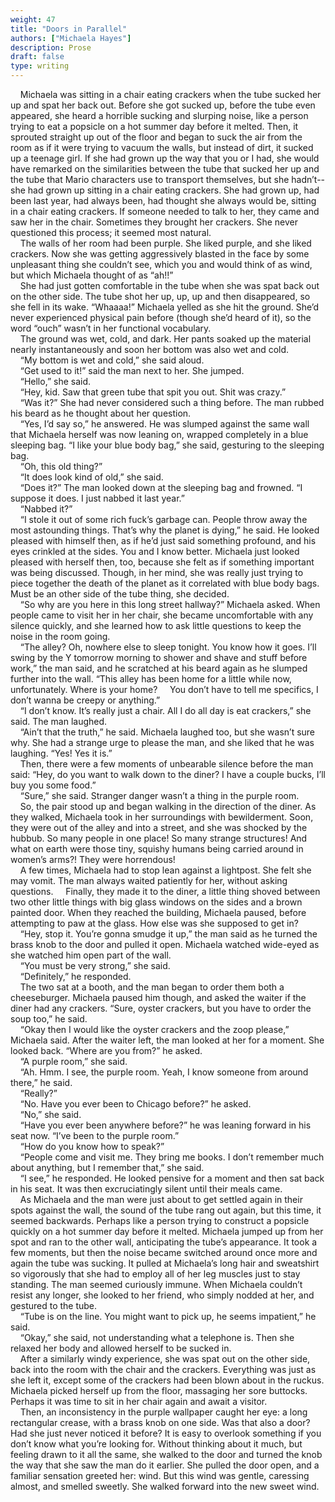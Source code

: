 ```yaml
---
weight: 47
title: "Doors in Parallel"
authors: ["Michaela Hayes"]
description: Prose
draft: false
type: writing
---
```


&nbsp;&nbsp;&nbsp;&nbsp;Michaela was sitting in a chair eating crackers when the tube sucked her up and spat her back out. Before she got sucked up, before the tube even appeared, she heard a horrible sucking and slurping noise, like a person trying to eat a popsicle on a hot summer day before it melted. Then, it sprouted straight up out of the floor and began to suck the air from the room as if it were trying to vacuum the walls, but instead of dirt, it sucked up a teenage girl. If she had grown up the way that you or I had, she would have remarked on the similarities between the tube that sucked her up and the tube that Mario characters use to transport themselves, but she hadn’t-- she had grown up sitting in a chair eating crackers. She had grown up, had been last year, had always been, had thought she always would be, sitting in a chair eating crackers. If someone needed to talk to her, they came and saw her in the chair. Sometimes they brought her crackers. She never questioned this process; it seemed most natural.  
&nbsp;&nbsp;&nbsp;&nbsp;The walls of her room had been purple. She liked purple, and she liked crackers. Now she was getting aggressively blasted in the face by some unpleasant thing she couldn’t see, which you and would think of as wind, but which Michaela thought of as “ah!!”  
&nbsp;&nbsp;&nbsp;&nbsp;She had just gotten comfortable in the tube when she was spat back out on the other side. The tube shot her up, up, up and then disappeared, so she fell in its wake. “Whaaaa!” Michaela yelled as she hit the ground. She’d never experienced physical pain before (though she’d heard of it), so the word “ouch” wasn’t in her functional vocabulary.  
&nbsp;&nbsp;&nbsp;&nbsp;The ground was wet, cold, and dark. Her pants soaked up the material nearly instantaneously and soon her bottom was also wet and cold.  
&nbsp;&nbsp;&nbsp;&nbsp;“My bottom is wet and cold,” she said aloud.  
&nbsp;&nbsp;&nbsp;&nbsp;“Get used to it!” said the man next to her. She jumped.  
&nbsp;&nbsp;&nbsp;&nbsp;“Hello,” she said.  
&nbsp;&nbsp;&nbsp;&nbsp;“Hey, kid. Saw that green tube that spit you out. Shit was crazy.”  
&nbsp;&nbsp;&nbsp;&nbsp;“Was it?” She had never considered such a thing before. The man rubbed his beard as he thought about her question.  
&nbsp;&nbsp;&nbsp;&nbsp;“Yes, I’d say so,” he answered. He was slumped against the same wall that Michaela herself was now leaning on, wrapped completely in a blue sleeping bag. “I like your blue body bag,” she said, gesturing to the sleeping bag.  
&nbsp;&nbsp;&nbsp;&nbsp;“Oh, this old thing?”  
&nbsp;&nbsp;&nbsp;&nbsp;“It does look kind of old,” she said.  
&nbsp;&nbsp;&nbsp;&nbsp;“Does it?” The man looked down at the sleeping bag and frowned. “I suppose it does. I just nabbed it last year.”  
&nbsp;&nbsp;&nbsp;&nbsp;“Nabbed it?”  
&nbsp;&nbsp;&nbsp;&nbsp;“I stole it out of some rich fuck’s garbage can. People throw away the most astounding things. That’s why the planet is dying,” he said. He looked pleased with himself then, as if he’d just said something profound, and his eyes crinkled at the sides. You and I know better. Michaela just looked pleased with herself then, too, because she felt as if something important was being discussed. Though, in her mind, she was really just trying to piece together the death of the planet as it correlated with blue body bags. Must be an other side of the tube thing, she decided.  
&nbsp;&nbsp;&nbsp;&nbsp;“So why are you here in this long street hallway?” Michaela asked. When people came to visit her in her chair, she became uncomfortable with any silence quickly, and she learned how to ask little questions to keep the noise in the room going.  
&nbsp;&nbsp;&nbsp;&nbsp;“The alley? Oh, nowhere else to sleep tonight. You know how it goes. I’ll swing by the Y tomorrow morning to shower and shave and stuff before work,” the man said, and he scratched at his beard again as he slumped further into the wall. “This alley has been home for a little while now, unfortunately. Where is your home?  &nbsp;&nbsp;&nbsp;&nbsp;You don’t have to tell me specifics, I don’t wanna be creepy or anything.”  
&nbsp;&nbsp;&nbsp;&nbsp;“I don’t know. It’s really just a chair. All I do all day is eat crackers,” she said. The man laughed.  
&nbsp;&nbsp;&nbsp;&nbsp;“Ain’t that the truth,” he said. Michaela laughed too, but she wasn’t sure why. She had a strange urge to please the man, and she liked that he was laughing. “Yes! Yes it is.”  
&nbsp;&nbsp;&nbsp;&nbsp;Then, there were a few moments of unbearable silence before the man said: “Hey, do you want to walk down to the diner? I have a couple bucks, I’ll buy you some food.”  
&nbsp;&nbsp;&nbsp;&nbsp;“Sure,” she said. Stranger danger wasn’t a thing in the purple room.  
&nbsp;&nbsp;&nbsp;&nbsp;So, the pair stood up and began walking in the direction of the diner. As they walked, Michaela took in her surroundings with bewilderment. Soon, they were out of the alley and into a street, and she was shocked by the hubbub. So many people in one place! So many strange structures! And what on earth were those tiny, squishy humans being carried around in women’s arms?! They were horrendous!  
&nbsp;&nbsp;&nbsp;&nbsp;A few times, Michaela had to stop lean against a lightpost. She felt she may vomit. The man always waited patiently for her, without asking questions. 
&nbsp;&nbsp;&nbsp;&nbsp;Finally, they made it to the diner, a little thing shoved between two other little things with big glass windows on the sides and a brown painted door. When they reached the building, Michaela paused, before attempting to paw at the glass. How else was she supposed to get in?  
&nbsp;&nbsp;&nbsp;&nbsp;“Hey, stop it. You’re gonna smudge it up,” the man said as he turned the brass knob to the door and pulled it open. Michaela watched wide-eyed as she watched him open part of the wall.  
&nbsp;&nbsp;&nbsp;&nbsp;“You must be very strong,” she said.  
&nbsp;&nbsp;&nbsp;&nbsp;“Definitely,” he responded.  
&nbsp;&nbsp;&nbsp;&nbsp;The two sat at a booth, and the man began to order them both a cheeseburger. Michaela paused him though, and asked the waiter if the diner had any crackers. “Sure, oyster crackers, but you have to order the soup too,” he said.  
&nbsp;&nbsp;&nbsp;&nbsp;“Okay then I would like the oyster crackers and the zoop please,” Michaela said. After the waiter left, the man looked at her for a moment. She looked back. “Where are you from?” he asked.  
&nbsp;&nbsp;&nbsp;&nbsp;“A purple room,” she said.  
&nbsp;&nbsp;&nbsp;&nbsp;“Ah. Hmm. I see, the purple room. Yeah, I know someone from around there,” he said.  
&nbsp;&nbsp;&nbsp;&nbsp;“Really?”  
&nbsp;&nbsp;&nbsp;&nbsp;“No. Have you ever been to Chicago before?” he asked.  
&nbsp;&nbsp;&nbsp;&nbsp;“No,” she said.  
&nbsp;&nbsp;&nbsp;&nbsp;“Have you ever been anywhere before?” he was leaning forward in his seat now. “I’ve been to the purple room.”  
&nbsp;&nbsp;&nbsp;&nbsp;“How do you know how to speak?”  
&nbsp;&nbsp;&nbsp;&nbsp;“People come and visit me. They bring me books. I don’t remember much about anything, but I remember that,” she said.  
&nbsp;&nbsp;&nbsp;&nbsp;“I see,” he responded. He looked pensive for a moment and then sat back in his seat. It was then excruciatingly silent until their meals came.  
&nbsp;&nbsp;&nbsp;&nbsp;As Michaela and the man were just about to get settled again in their spots against the wall, the sound of the tube rang out again, but this time, it seemed backwards. Perhaps like a person trying to construct a popsicle quickly on a hot summer day before it melted. Michaela jumped up from her spot and ran to the other wall, anticipating the tube’s appearance. It took a few moments, but then the noise became switched around once more and again the tube was sucking. It pulled at Michaela’s long hair and sweatshirt so vigorously that she had to employ all of her leg muscles just to stay standing. The man seemed curiously immune. When Michaela couldn’t resist any longer, she looked to her friend, who simply nodded at her, and gestured to the tube.  
&nbsp;&nbsp;&nbsp;&nbsp;“Tube is on the line. You might want to pick up, he seems impatient,” he said.  
&nbsp;&nbsp;&nbsp;&nbsp;“Okay,” she said, not understanding what a telephone is. Then she relaxed her body and allowed herself to be sucked in.  
&nbsp;&nbsp;&nbsp;&nbsp;After a similarly windy experience, she was spat out on the other side, back into the room with the chair and the crackers. Everything was just as she left it, except some of the crackers had been blown about in the ruckus. Michaela picked herself up from the floor, massaging her sore buttocks. Perhaps it was time to sit in her chair again and await a visitor.  
&nbsp;&nbsp;&nbsp;&nbsp;Then, an inconsistency in the purple wallpaper caught her eye: a long rectangular crease, with a brass knob on one side. Was that also a door? Had she just never noticed it before? It is easy to overlook something if you don’t know what you’re looking for. Without thinking about it much, but feeling drawn to it all the same, she walked to the door and turned the knob the way that she saw the man do it earlier. She pulled the door open, and a familiar sensation greeted her: wind. But this wind was gentle, caressing almost, and smelled sweetly. She walked forward into the new sweet wind. 